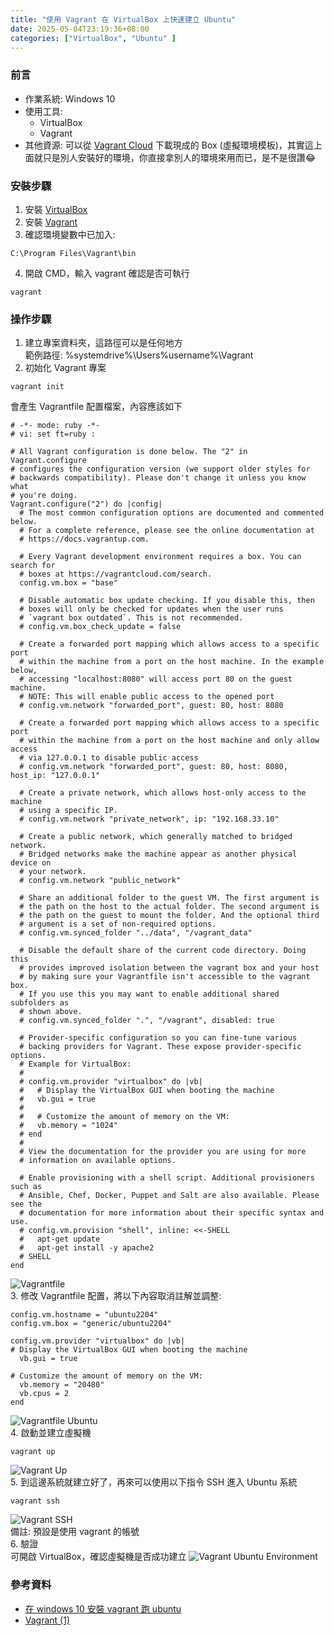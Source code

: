 ```yaml
---
title: "使用 Vagrant 在 VirtualBox 上快速建立 Ubuntu"
date: 2025-05-04T23:19:36+08:00
categories: ["VirtualBox", "Ubuntu" ]
---
```

### 前言
- 作業系統: Windows 10
- 使用工具: 
  - VirtualBox
  - Vagrant
- 其他資源: 可以從 [Vagrant Cloud](https://portal.cloud.hashicorp.com/vagrant/discover?query=) 下載現成的 Box (虛擬環境模板)，其實這上面就只是別人安裝好的環境，你直接拿別人的環境來用而已，是不是很讚😂
### 安裝步驟
1. 安裝 [VirtualBox](https://www.virtualbox.org/wiki/Downloads)
2. 安裝 [Vagrant](https://developer.hashicorp.com/vagrant/install?product_intent=vagrant)
3. 確認環境變數中已加入: 
```text
C:\Program Files\Vagrant\bin  
```
4. 開啟 CMD，輸入 vagrant 確認是否可執行
```shell
vagrant
```
### 操作步驟
1. 建立專案資料夾，這路徑可以是任何地方  
範例路徑: %systemdrive%\Users\%username%\Vagrant
2. 初始化 Vagrant 專案
```shell
vagrant init
```
會產生 Vagrantfile 配置檔案，內容應該如下
```text
# -*- mode: ruby -*-
# vi: set ft=ruby :

# All Vagrant configuration is done below. The "2" in Vagrant.configure
# configures the configuration version (we support older styles for
# backwards compatibility). Please don't change it unless you know what
# you're doing.
Vagrant.configure("2") do |config|
  # The most common configuration options are documented and commented below.
  # For a complete reference, please see the online documentation at
  # https://docs.vagrantup.com.

  # Every Vagrant development environment requires a box. You can search for
  # boxes at https://vagrantcloud.com/search.
  config.vm.box = "base"

  # Disable automatic box update checking. If you disable this, then
  # boxes will only be checked for updates when the user runs
  # `vagrant box outdated`. This is not recommended.
  # config.vm.box_check_update = false

  # Create a forwarded port mapping which allows access to a specific port
  # within the machine from a port on the host machine. In the example below,
  # accessing "localhost:8080" will access port 80 on the guest machine.
  # NOTE: This will enable public access to the opened port
  # config.vm.network "forwarded_port", guest: 80, host: 8080

  # Create a forwarded port mapping which allows access to a specific port
  # within the machine from a port on the host machine and only allow access
  # via 127.0.0.1 to disable public access
  # config.vm.network "forwarded_port", guest: 80, host: 8080, host_ip: "127.0.0.1"

  # Create a private network, which allows host-only access to the machine
  # using a specific IP.
  # config.vm.network "private_network", ip: "192.168.33.10"

  # Create a public network, which generally matched to bridged network.
  # Bridged networks make the machine appear as another physical device on
  # your network.
  # config.vm.network "public_network"

  # Share an additional folder to the guest VM. The first argument is
  # the path on the host to the actual folder. The second argument is
  # the path on the guest to mount the folder. And the optional third
  # argument is a set of non-required options.
  # config.vm.synced_folder "../data", "/vagrant_data"

  # Disable the default share of the current code directory. Doing this
  # provides improved isolation between the vagrant box and your host
  # by making sure your Vagrantfile isn't accessible to the vagrant box.
  # If you use this you may want to enable additional shared subfolders as
  # shown above.
  # config.vm.synced_folder ".", "/vagrant", disabled: true

  # Provider-specific configuration so you can fine-tune various
  # backing providers for Vagrant. These expose provider-specific options.
  # Example for VirtualBox:
  #
  # config.vm.provider "virtualbox" do |vb|
  #   # Display the VirtualBox GUI when booting the machine
  #   vb.gui = true
  #
  #   # Customize the amount of memory on the VM:
  #   vb.memory = "1024"
  # end
  #
  # View the documentation for the provider you are using for more
  # information on available options.

  # Enable provisioning with a shell script. Additional provisioners such as
  # Ansible, Chef, Docker, Puppet and Salt are also available. Please see the
  # documentation for more information about their specific syntax and use.
  # config.vm.provision "shell", inline: <<-SHELL
  #   apt-get update
  #   apt-get install -y apache2
  # SHELL
end
```
![Vagrantfile](/images/20250504/1.jpg "vagrantfile")  
3. 修改 Vagrantfile 配置，將以下內容取消註解並調整:
```text
config.vm.hostname = "ubuntu2204"
config.vm.box = "generic/ubuntu2204"

config.vm.provider "virtualbox" do |vb|
# Display the VirtualBox GUI when booting the machine
  vb.gui = true
  
# Customize the amount of memory on the VM:
  vb.memory = "20480"
  vb.cpus = 2
end
```
![Vagrantfile Ubuntu](/images/20250504/2.jpg "vagrantfile_ubuntu")  
4. 啟動並建立虛擬機
```shell
vagrant up
```
![Vagrant Up](/images/20250504/3.jpg "vagrant_up")  
5. 到這邊系統就建立好了，再來可以使用以下指令 SSH 進入 Ubuntu 系統
```shell
vagrant ssh
```
![Vagrant SSH](/images/20250504/4.jpg "vagrant_ssh")  
備註: 預設是使用 vagrant 的帳號  
6. 驗證  
可開啟 VirtualBox，確認虛擬機是否成功建立
![Vagrant Ubuntu Environment](/images/20250504/5.jpg "vagrant_ubuntu_environment")  

### 參考資料
- [在 windows 10 安裝 vagrant 跑 ubuntu](https://medium.com/@misscoming/%E5%9C%A8-windows-10-%E5%AE%89%E8%A3%9D-vagrant-%E8%B7%91-ubuntu-9e665eeabd71)  
- [Vagrant (1)](https://ithelp.ithome.com.tw/articles/10202559)  